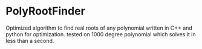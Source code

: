 # PolyRootFinder
Optimized algorithm to find real roots of any polynomial
written in C++ and python for optimization.
tested on 1000 degree polynomial which solves it in less than a second.
